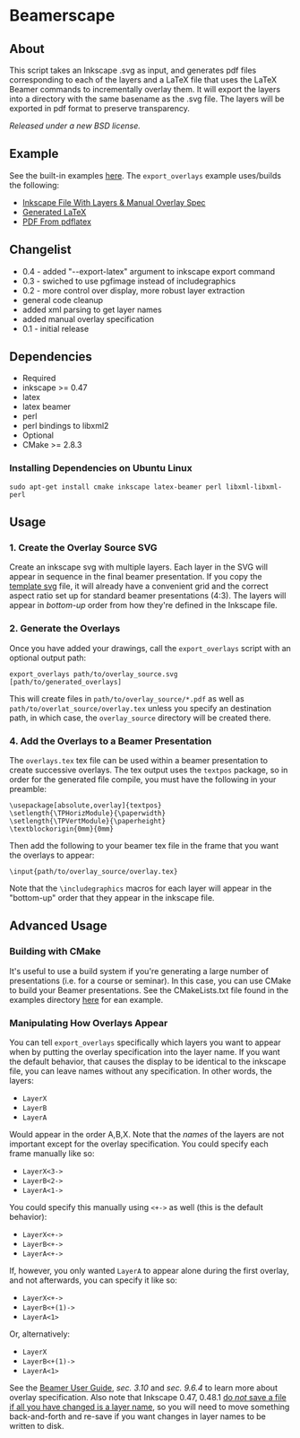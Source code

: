 Beamerscape
===========

About
-----
This script takes an Inkscape .svg as input, and generates pdf files corresponding to each of the layers and a LaTeX file that uses the LaTeX Beamer commands to incrementally overlay them. It will export the layers into a directory with the same basename as the .svg file. The layers will be exported in pdf format to preserve transparency.

_Released under a new BSD license._

Example
-------

See the built-in examples [here](https://github.com/jbohren/beamerscape/tree/master/examples). The `export_overlays` example uses/builds the following:
 - [Inkscape File With Layers & Manual Overlay Spec](http://beamerscape.googlecode.com/hg/figures/beamer_template__ov.svg)
 - [Generated LaTeX](http://code.google.com/p/beamerscape/source/browse/figures/beamer_template__ov/overlay.tex)
 - [PDF From pdflatex](http://beamerscape.googlecode.com/hg/test.pdf)


Changelist
----------
 * 0.4 - added "--export-latex" argument to inkscape export command
 * 0.3 - swiched to use pgfimage instead of includegraphics
 * 0.2 - more control over display, more robust layer extraction
  * general code cleanup
  * added xml parsing to get layer names
  * added manual overlay specification
 * 0.1 - initial release 

Dependencies
------------
 - Required
  - inkscape >= 0.47
  - latex
  - latex beamer
  - perl
  - perl bindings to libxml2
 - Optional
  - CMake >= 2.8.3

### Installing Dependencies on Ubuntu Linux

    sudo apt-get install cmake inkscape latex-beamer perl libxml-libxml-perl

Usage
-----

### 1. Create the Overlay Source SVG

Create an inkscape svg with multiple layers. Each layer in the SVG will appear in sequence in the final beamer presentation. If you copy the [template svg](http://code.google.com/p/beamerscape/source/browse/figures/beamer_template__ov.svg) file, it will already have a convenient grid and the correct aspect ratio set up for standard beamer presentations (4:3). The layers will appear in _bottom-up_ order from how they're defined in the Inkscape file.

### 2. Generate the Overlays
Once you have added your drawings, call the `export_overlays` script with an optional output path:

    export_overlays path/to/overlay_source.svg [path/to/generated_overlays]
    
This will create files in `path/to/overlay_source/*.pdf` as well as `path/to/overlat_source/overlay.tex` unless you specify an destination path, in which case, the `overlay_source` directory will be created there.

### 4. Add the Overlays to a Beamer Presentation

The `overlays.tex` tex file can be used within a beamer presentation to create successive overlays. The tex output uses the `textpos` package, so in order for the generated file compile, you must have the following in your preamble:

    \usepackage[absolute,overlay]{textpos}
    \setlength{\TPHorizModule}{\paperwidth}
    \setlength{\TPVertModule}{\paperheight}
    \textblockorigin{0mm}{0mm}

Then add the following to your beamer tex file in the frame that you want the overlays to appear:

    \input{path/to/overlay_source/overlay.tex}

Note that the `\includegraphics` macros for each layer will appear in the "bottom-up" order that they appear in the inkscape file.

Advanced Usage
--------------

### Building with CMake

It's useful to use a build system if you're generating a large number of presentations (i.e. for a course or seminar). In this case, you can use CMake to build your Beamer presentations. See the CMakeLists.txt file found in the examples directory [here](https://github.com/jbohren/beamerscape/blob/master/examples/CMakeLists.txt) for ean example.

### Manipulating How Overlays Appear

You can tell `export_overlays` specifically which layers you want to appear when by putting the overlay specification into the layer name. If you want the default behavior, that causes the display to be identical to the inkscape file, you can leave names without any specification. In other words, the layers:
 * `LayerX`
 * `LayerB`
 * `LayerA`

Would appear in the order A,B,X. Note that the _names_ of the layers are not important except for the overlay specification. You could specify each frame manually like so:
 * `LayerX<3->`
 * `LayerB<2->`
 * `LayerA<1->`

You could specify this manually using `<+->` as well (this is the default behavior):
 * `LayerX<+->`
 * `LayerB<+->`
 * `LayerA<+->`

If, however, you only wanted `LayerA` to appear alone during the first overlay, and not afterwards, you can specify it like so:
 * `LayerX<+->`
 * `LayerB<+(1)->`
 * `LayerA<1>`

Or, alternatively:
 * `LayerX`
 * `LayerB<+(1)->`
 * `LayerA<1>`

See the [Beamer User Guide](http://mirrors.ibiblio.org/pub/mirrors/CTAN/macros/latex/contrib/beamer/doc/beameruserguide.pdf), _sec. 3.10_ and _sec. 9.6.4_ to learn more about overlay specification. Also note that Inkscape 0.47, 0.48.1 [do *not* save a file if all you have changed is a layer name](https://bugs.launchpad.net/inkscape/+bug/806302), so you will need to move something back-and-forth and re-save if you want changes in layer names to be written to disk.

